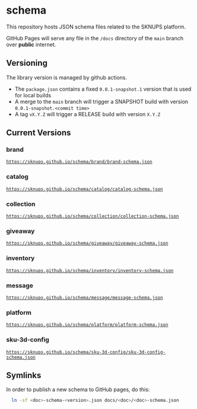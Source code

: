 # schema

This repository hosts JSON schema files related to the SKNUPS platform.

GitHub Pages will serve any file in the `/docs` directory of the `main` branch over **public** internet.

## Versioning

The library version is managed by github actions.
- The `package.json` contains a fixed `0.0.1-snapshot.1` version that is used for local builds
- A merge to the `main` branch will trigger a SNAPSHOT build with version `0.0.1-snapshot.<commit time>`
- A tag `vX.Y.Z` will trigger a RELEASE build with version `X.Y.Z`

## Current Versions

### brand
[`https://sknups.github.io/schema/brand/brand-schema.json`](https://sknups.github.io/schema/brand/brand-schema.json)

### catalog
[`https://sknups.github.io/schema/catalog/catalog-schema.json`](https://sknups.github.io/schema/catalog/catalog-schema.json)

### collection
[`https://sknups.github.io/schema/collection/collection-schema.json`](https://sknups.github.io/schema/collection/collection-schema.json)

### giveaway
[`https://sknups.github.io/schema/giveaway/giveaway-schema.json`](https://sknups.github.io/schema/giveaway/giveaway-schema.json)

### inventory
[`https://sknups.github.io/schema/inventory/inventory-schema.json`](https://sknups.github.io/schema/inventory/inventory-schema.json)

### message
[`https://sknups.github.io/schema/message/message-schema.json`](https://sknups.github.io/schema/message/message-schema.json)

### platform
[`https://sknups.github.io/schema/platform/platform-schema.json`](https://sknups.github.io/schema/platform/platform-schema.json)

### sku-3d-config
[`https://sknups.github.io/schema/sku-3d-config/sku-3d-config-schema.json`](https://sknups.github.io/schema/sku-3d-config/sku-3d-config-schema.json)

## Symlinks

In order to publish a new schema to GitHub pages, do this:

```bash
  ln -sf <doc>-schema-<version>.json docs/<doc>/<doc>-schema.json
```